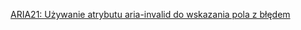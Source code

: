 [ARIA21: Używanie atrybutu aria-invalid do wskazania pola z błędem](https://www.w3.org/WAI/WCAG21/Techniques/aria/ARIA21.html)
